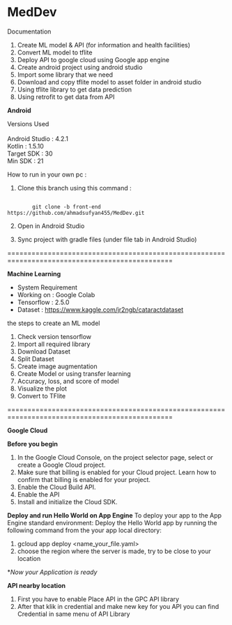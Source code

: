 # MedDev

Documentation
1. Create ML model &  API  (for information and health facilities)
2. Convert ML model to tflite
3. Deploy API to google cloud using Google app engine
4. Create android project using android studio
5. Import some library that we need
6. Download and copy tflite model to asset folder in android studio
7. Using tflite library to get data prediction
8. Using retrofit to get data from API

**Android**

Versions Used <br> <br>
Android Studio : 4.2.1 <br>
Kotlin : 1.5.10 <br>
Target SDK : 30 <br>
Min SDK : 21 

How to run in your own pc : 
1. Clone this branch using this command : 

<code>
        git clone -b front-end https://github.com/ahmadsufyan455/MedDev.git
</code>
  
2. Open in Android Studio 
  
3. Sync project with gradle files (under file tab in Android Studio)

===============================================================================================

**Machine Learning**
- System Requirement
- Working on : Google Colab
- Tensorflow : 2.5.0
- Dataset : https://www.kaggle.com/jr2ngb/cataractdataset

the steps to create an ML model
1. Check version tensorflow
2. Import all required library
3. Download Dataset
4. Split Dataset
5. Create image augmentation
6. Create Model or using transfer learning
7. Accuracy, loss, and score of model
8. Visualize the plot
9. Convert to TFlite

===============================================================================================

**Google Cloud**

**Before you begin**
1. In the Google Cloud Console, on the project selector page, select or create a Google Cloud project.
2. Make sure that billing is enabled for your Cloud project. Learn how to confirm that billing is enabled for your project.
3. Enable the Cloud Build API.
4. Enable the API
5. Install and initialize the Cloud SDK.

**Deploy and run Hello World on App Engine**
To deploy your app to the App Engine standard environment:
Deploy the Hello World app by running the following command from the your app local directory:
1. gcloud app deploy <name_your_file.yaml>
2. choose the region where the server is made, try to be close to your location

**Now your Application is ready*

**API nearby location**
1. First you have to enable Place API in the GPC API library
2. After that klik in credential and make new key for you API you can find Credential in same menu of API Library
